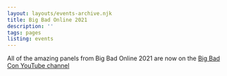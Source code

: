 ```yaml
---
layout: layouts/events-archive.njk
title: Big Bad Online 2021
description: ''
tags: pages
listing: events
---
```


All of the amazing panels from Big Bad Online 2021 are now on the [Big Bad Con YouTube channel](https://www.youtube.com/channel/UCZTZeTM1WamDePxRpEMCftw)
